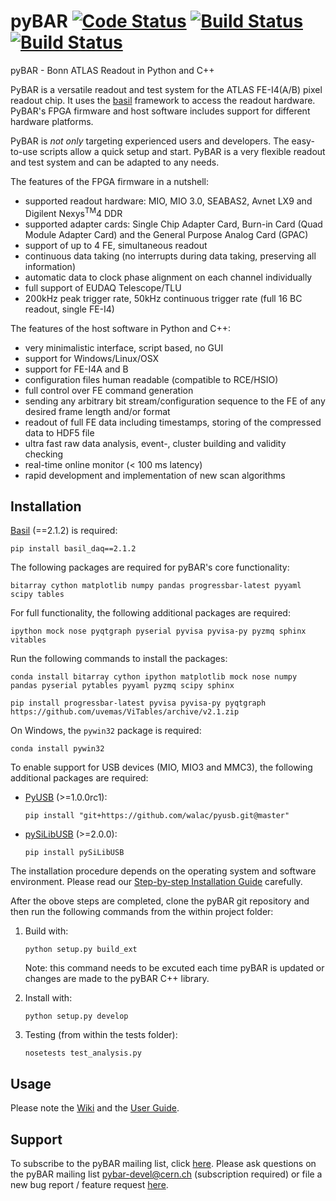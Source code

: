 
# pyBAR [![Code Status](https://landscape.io/github/SiLab-Bonn/pyBAR/master/landscape.svg?style=flat)](https://landscape.io/github/SiLab-Bonn/pyBAR/master) [![Build Status](https://travis-ci.org/SiLab-Bonn/pyBAR.svg?branch=master)](https://travis-ci.org/SiLab-Bonn/pyBAR) [![Build Status](https://ci.appveyor.com/api/projects/status/github/SiLab-Bonn/pyBAR?svg=true)](https://ci.appveyor.com/project/DavidLP/pybar-71xwl)

pyBAR - Bonn ATLAS Readout in Python and C++

PyBAR is a versatile readout and test system for the ATLAS FE-I4(A/B) pixel readout chip. It uses the [basil](https://github.com/SiLab-Bonn/basil) framework to access the readout hardware.
PyBAR's FPGA firmware and host software includes support for different hardware platforms.

PyBAR is _not only_ targeting experienced users and developers. The easy-to-use scripts allow a quick setup and start. PyBAR is a very flexible readout and test system and can be adapted to any needs.

The features of the FPGA firmware in a nutshell:
- supported readout hardware:
  MIO, MIO 3.0, SEABAS2, Avnet LX9 and Digilent Nexys<sup>TM</sup>4 DDR
- supported adapter cards:
  Single Chip Adapter Card, Burn-in Card (Quad Module Adapter Card) and the General Purpose Analog Card (GPAC)
- support of up to 4 FE, simultaneous readout
- continuous data taking (no interrupts during data taking, preserving all information)
- automatic data to clock phase alignment on each channel individually
- full support of EUDAQ Telescope/TLU
- 200kHz peak trigger rate, 50kHz continuous trigger rate (full 16 BC readout, single FE-I4)

The features of the host software in Python and C++:
- very minimalistic interface, script based, no GUI
- support for Windows/Linux/OSX
- support for FE-I4A and B
- configuration files human readable (compatible to RCE/HSIO)
- full control over FE command generation
- sending any arbitrary bit stream/configuration sequence to the FE of any desired frame length and/or format
- readout of full FE data including timestamps, storing of the compressed data to HDF5 file
- ultra fast raw data analysis, event-, cluster building and validity checking
- real-time online monitor (< 100 ms latency)
- rapid development and implementation of new scan algorithms

## Installation

[Basil](https://github.com/SiLab-Bonn/basil) (==2.1.2) is required:
  ```
  pip install basil_daq==2.1.2
  ```

The following packages are required for pyBAR's core functionality:
  ```
  bitarray cython matplotlib numpy pandas progressbar-latest pyyaml scipy tables
  ```

For full functionality, the following additional packages are required:
  ```
  ipython mock nose pyqtgraph pyserial pyvisa pyvisa-py pyzmq sphinx vitables
  ```

Run the following commands to install the packages:
  ```
  conda install bitarray cython ipython matplotlib mock nose numpy pandas pyserial pytables pyyaml pyzmq scipy sphinx
  
  pip install progressbar-latest pyvisa pyvisa-py pyqtgraph https://github.com/uvemas/ViTables/archive/v2.1.zip
  ```

On Windows, the `pywin32` package is required:
  ```
  conda install pywin32
  ```

To enable support for USB devices (MIO, MIO3 and MMC3), the following additional packages are required:
- [PyUSB](https://github.com/walac/pyusb) (>=1.0.0rc1):
  ```
  pip install "git+https://github.com/walac/pyusb.git@master"
  ```
  
- [pySiLibUSB](https://silab-redmine.physik.uni-bonn.de/projects/pysilibusb) (>=2.0.0):
  ```
  pip install pySiLibUSB
  ```

The installation procedure depends on the operating system and software environment.
Please read our [Step-by-step Installation Guide](https://github.com/SiLab-Bonn/pyBAR/wiki/Step-by-step-Installation-Guide) carefully.

After the obove steps are completed, clone the pyBAR git repository and then run the following commands from the within project folder:

1. Build with:
   ```
   python setup.py build_ext
   ```
   Note: this command needs to be excuted each time pyBAR is updated or changes are made to the pyBAR C++ library.

2. Install with:
   ```
   python setup.py develop
   ```

3. Testing (from within the tests folder):
   ```
   nosetests test_analysis.py
   ```

## Usage

Please note the [Wiki](https://github.com/SiLab-Bonn/pyBAR/wiki) and the [User Guide](https://github.com/SiLab-Bonn/pyBAR/wiki/User-Guide).

## Support

To subscribe to the pyBAR mailing list, click [here](https://e-groups.cern.ch/e-groups/EgroupsSubscription.do?egroupName=pybar-devel). Please ask questions on the pyBAR mailing list [pybar-devel@cern.ch](mailto:pybar-devel@cern.ch?subject=bug%20report%20%2F%20feature%20request) (subscription required) or file a new bug report / feature request [here](https://github.com/SiLab-Bonn/pyBAR/issues/new).

